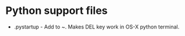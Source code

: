 Python support files
====================

* .pystartup - Add to ~. Makes DEL key work in OS-X python terminal.

